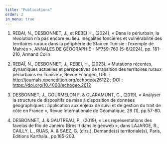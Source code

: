 ```yaml
---
title: "Publications"
order: 2
in_menu: true
---
```

1. REBAI, N., DESBONNET, J., et REBEI H., (2024), « Dans le périurbain, la révolution n’a pas encore eu lieu. Inégalités foncières et vulnérabilité des territoires ruraux dans la périphérie de Sfax en Tunisie : l’exemple de Mahrès », ANNALES DE GÉOGRAPHIE - N°759-760 (5-6/2024), pp. 181-210, Armand Colin

2. REBAÏ, N., DESBONNET, J., REBEI, H., (2023), « Mutations récentes, dynamiques actuelles et perspectives de transition des territoires ruraux périurbains en Tunisie », Revue Echogéo, URL : http://journals.openedition.org/echogeo/26122  ; DOI : https://doi.org/10.4000/echogeo.2612

3. DESBONNET, J., GOURMELON F. & CLARAMUNT, C., (2019), « Analyser la structure de dispositifs de mise à disposition de données géographiques : application aux enjeux de suivi et de gestion du trait de côte en France », Revue Internationale de Géomatique, 29 (1), pp.57-80. 

4. DESBONNET, J. & GAUTREAU, P., (2019), « Les représentations des favelas de Rio de Janeiro (Brésil) dans le géoweb », dans LAJARGE, R., CAILLY, L., RUAS, A. & SAEZ, G. (dirs.), Demande(s) territoriale(s), Paris, Editions Karthala., pp.185-203. 